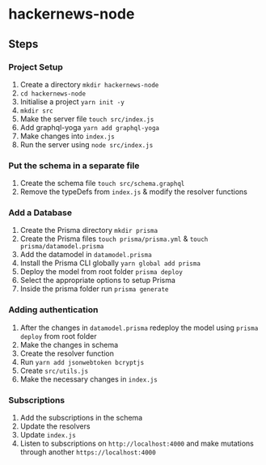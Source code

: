 # hackernews-node

## Steps 

### Project Setup
1. Create a directory `mkdir hackernews-node`
2. `cd hackernews-node`
3. Initialise a project `yarn init -y`
4. `mkdir src`
5. Make the server file `touch src/index.js` 
6. Add graphql-yoga `yarn add graphql-yoga`
7. Make changes into `index.js`
8. Run the server using `node src/index.js`

### Put the schema in a separate file
1. Create the schema file `touch src/schema.graphql`
2. Remove the typeDefs from `index.js` & modify the resolver functions

### Add a Database
1. Create the Prisma directory `mkdir prisma`
2. Create the Prisma files `touch prisma/prisma.yml` & `touch prisma/datamodel.prisma`
3. Add the datamodel in `datamodel.prisma`
4. Install the Prisma CLI globally `yarn global add prisma`
5. Deploy the model from root folder `prisma deploy`
6. Select the appropriate options to setup Prisma
7. Inside the prisma folder run `prisma generate`

### Adding authentication
1. After the changes in `datamodel.prisma` redeploy the model using `prisma deploy` from root folder
2. Make the changes in schema
3. Create the resolver function
4. Run `yarn add jsonwebtoken bcryptjs`
5. Create `src/utils.js`
6. Make the necessary changes in `index.js`

### Subscriptions
1. Add the subscriptions in the schema
2. Update the resolvers
3. Update `index.js`
4. Listen to subscriptions on `http://localhost:4000` and make mutations through another `https://localhost:4000`




